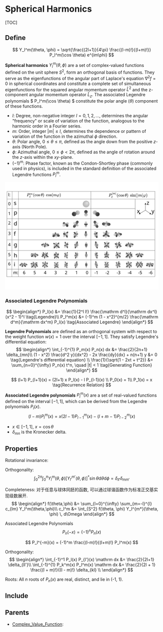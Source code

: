 # Spherical Harmonics

[TOC]

## Define

$$
Y_l^m(\theta, \phi) = \sqrt{\frac{(2l+1)}{4\pi} \frac{(l-m)!}{(l+m)!}}  P_l^m(\cos \theta)  e^{im\phi}
$$

**Spherical harmonics** $Y_l^m(\theta, \phi)$ are a set of complex-valued functions defined on the unit sphere $S^2$, form an orthogonal basis of functions. They serve as the eigenfunctions of the angular part of Laplace's equation $\nabla^2 f = 0$ in spherical coordinates and constitute a complete set of simultaneous eigenfunctions for the squared angular momentum operator $\hat{L}^2$ and the z-component angular momentum operator $\hat{L}_z$. The associated Legendre polynomials $ P_l^m(\cos \theta) $ constitute the polar angle ($\theta$) component of these functions.

- $l$: Degree, non-negative integer $l = 0, 1, 2, \ldots$, determines the angular "frequency" or scale of variation of the function, analogous to the harmonic order in a Fourier series.
- $m$: Order, integer $|m| \leq l$, determines the dependence or pattern of variation of the function in the azimuthal $\phi$ direction.
- $\theta$: Polar angle, $0 \leq \theta \leq \pi$, defined as the angle down from the positive $z$-axis (North Pole).
- $\phi$: Azimuthal angle, $0 \leq \phi < 2\pi$, defined as the angle of rotation around the $z$-axis within the $xy$-plane.
- $(-1)^m$: Phase factor, known as the Condon-Shortley phase (commonly used in physics), is included in the standard definition of the associated Legendre functions $P_l^m$.

![Sphericalfunctions](./assets/Sphericalfunctions.svg)

### Associated Legendre Polynomials

$$
\begin{align*}
P_l(x) &= \frac{1}{2^l l!} \frac{\mathrm d^l}{\mathrm dx^l} (x^2 - 1)^l  \tag{Legendre}\\
P_l^m(x) &= (-1)^m (1 - x^2)^{m/2} \frac{\mathrm d^m}{\mathrm dx^m} P_l(x) \tag{Associated Legendre}
\end{align*}
$$

**Legendre Polynomials** are defined as an orthogonal system with respect to the weight function $w(x) = 1$ over the interval $[−1,1]$. They satisfy Legendre's differential equation:
$$
\begin{align*}
\int_{-1}^{1} P_m(x) P_n(x)  dx &= \frac{2}{2n+1} \delta_{mn}\\
(1 - x^2) \frac{d^2 y}{dx^2} - 2x \frac{dy}{dx} + n(n+1) y &= 0  \tag{Legendre's differential equation}  \\
\frac{1}{\sqrt{1 - 2xt + t^2}} &= \sum_{n=0}^{\infty} P_n(x) t^n, \quad |t| < 1 \tag{Generating Function}
\end{align*}
$$

$$
(l+1) P_{l+1}(x) = (2l+1) x P_l(x) - l P_{l-1}(x) \\
P_0(x) = 1\\
P_1(x) = x  \tag{Recurrence Relation}
$$

**Associated Legendre polynomials** $P_l^m(x)$ are a set of real-valued functions defined on the interval $[-1, 1]$, which can be derived from the Legendre polynomials $P_l(x)$.
$$
(l-m) P_l^m(x) = x (2l-1) P_{l-1}^m(x) - (l+m-1) P_{l-2}^m(x)
$$


- $x \in [-1, 1]$, $x = \cos \theta$
- $\delta_{mn}$ is the Kronecker delta.

## Properties

Rotational invariance: 

Orthogonality:
$$
\int_0^{2\pi} \int_0^\pi Y_l^m(\theta, \phi)  \left[ Y_{l'}^{m'}(\theta, \phi)\right]^*  \sin\theta  \mathrm d\theta \mathrm  d\phi = \delta_{ll'} \delta_{mm'}
$$

Completeness: 对于任意与球体同胚的函数, 可以通过球谐函数作为标准正交基实现级数展开.
$$
\begin{align*}
f(\theta,\phi) &= \sum_{l=0}^{\infty} \sum_{m=-l}^{l} c_{lm} Y_l^m(\theta,\phi)\\
c_l^m &= \int_{S^2} f(\theta, \phi) Y_l^{m*}(\theta, \phi) \, d\Omega
\end{align*}
$$



Associated Legendre Polynomials
$$
P_n(-x) = (-1)^n P_n(x)
$$


$$
P_l^{-m}(x) = (-1)^m \frac{(l-m)!}{(l+m)!} P_l^m(x)
$$

Orthogonality:
$$
\begin{align*}
\int_{-1}^1 P_l(x) P_{l'}(x) \mathrm dx &= \frac{2}{2l+1} \delta_{ll'}\\
\int_{-1}^{1} P_k^m(x) P_l^m(x)  \mathrm  dx &= \frac{2}{2l + 1} \frac{(l + m)!}{(l - m)!} \delta_{kl}  \\
\end{align*}
$$

Roots: All $n$ roots of $P_n(x)$ are real, distinct, and lie in (-1, 1).

## Include

## Parents

- [Complex_Value_Function](./Complex_Value_Function.md): 

